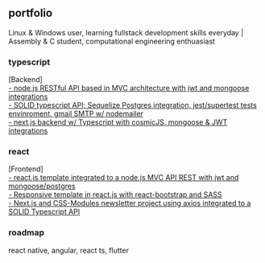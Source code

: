## portfolio
Linux & Windows user, learning fullstack development skills everyday | Assembly & C student, computational engineering enthuasiast

### typescript

[Backend]
<br/>
<a href="https://github.com/gabtonete/backend-task-node">- node.js RESTful API based in MVC architecture with jwt and mongoose integrations</a>
<br/>
<a href="https://github.com/gabtonete/solid-typescript">- SOLID typescript API; Sequelize Postgres integration, jest/supertest tests envinroment, gmail SMTP w/ nodemailer</a>
<br/>
<a href="https://github.com/gabtonete/backend-devagram-next-ts">- next.js backend w/ Typescript with cosmicJS, mongoose & JWT integrations</a>

### react

[Frontend]
<br/>
<a href="https://github.com/gabtonete/frontend-task-reactjs">- react.js template integrated to a node.js MVC API REST with jwt and mongoose/postgres</a>
<br/>
<a href="https://github.com/gabtonete/frontend-template-reactjs">- Responsive template in react.js with react-bootstrap and SASS</a>
<br/>
<a href="https://github.com/gabtonete/frontend-newsletter-nextjs">- Next.js and CSS-Modules newsletter project using axios integrated to a SOLID Typescript API</a>
<br/>

### roadmap

react native, angular, react ts, flutter
